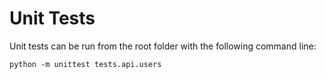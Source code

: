 Unit Tests
=========

Unit tests can be run from the root folder with the following command line:

    python -m unittest tests.api.users

